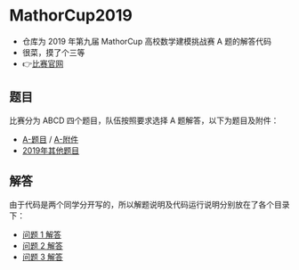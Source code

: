 # MathorCup2019
- 仓库为 2019 年第九届 MathorCup 高校数学建模挑战赛 A 题的解答代码
- 很菜，摸了个三等
- 👉[比赛官网](http://www.mathorcup.org/)

## 题目
比赛分为 ABCD 四个题目，队伍按照要求选择 A 题解答，以下为题目及附件：
- [A-题目](./Question/2019MathorCup_QuestionA.pdf) / [A-附件](./Question/A_attachment.rar)
- [2019年其他题目](http://www.mathorcup.org/detail/2273)

## 解答
由于代码是两个同学分开写的，所以解题说明及代码运行说明分别放在了各个目录下：
- [问题 1 解答](./Q1Q3_Solution/README_Q1Q3Solution.md)
- [问题 2 解答](./Q2_Solution/README_Q2Solution.md)
- [问题 3 解答](./Q1Q3_Solution/README_Q1Q3Solution.md)